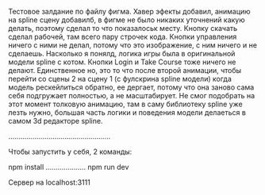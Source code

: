 Тестовое залдание по файлу фигма. Хавер эфекты добавил, анимацию на spline сцену добавилб, в фигме не было никаких уточнений какую делать, поэтому сделал то что показалоськ месту. 
Кнопку скачать сделал рабочей, там всего пару строчек кода. Кнопки управления ничего с ними не делал, потому что это изображение, с ним ничего и не сделаешь. Насколько я понялд, логика игры была в оригинальной модели spline с котом. 
Кнопки Login и Take Course тоже ничего не делают.
Единственное но, это то что после второй анимации, чтобы перейти со сцены 2 на сцену 1 (с фулскринa spline модели) когда модель рескейлиться обратно, ее дергает, потому что она заново сама себя подгружает полностью, а не масштабирует.
Не смог подобрать на этот момент толковую анимацию, там в саму библиотеку spline уже лезть нужно, большая часть логики и поведения модели делаеться в самом 3d редакторе spline.

...................................................

Чтобы запустить у себя, 2 команды:

npm install 
....................
npm run dev

Сервер на localhost:3111

